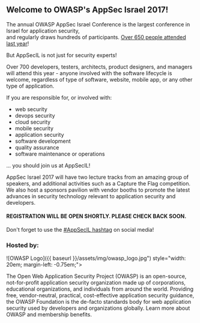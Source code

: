 ---
---

## Welcome to OWASP's AppSec Israel 2017! 

The annual OWASP AppSec Israel Conference is the largest conference in Israel for application security,  
and regularly draws hundreds of participants. [Over 650 people attended last year](https://www.owasp.org/index.php/AppSec_Israel_2016)! 

But AppSecIL is not just for security experts!

Over 700 developers, testers, architects, product designers, and managers will attend this year - anyone involved with the software lifecycle is welcome, regardless of type of software, website, mobile app, or any other type of application.

If you are responsible for, or involved with:

* web security
* devops security
* cloud security
* mobile security
* application security
* software development
* quality assurance
* software maintenance or operations  

... you should join us at AppSecIL!

<section>
AppSec Israel 2017 will have two lecture tracks from an amazing group of speakers, and additional activities such as a Capture the Flag competition.   
We also host a sponsors pavilion with vendor booths to promote the latest advances in security technology relevant to application security and developers.
</section>

#### REGISTRATION WILL BE OPEN SHORTLY. PLEASE CHECK BACK SOON. 

Don't forget to use the [#AppSecIL hashtag](https://twitter.com/hashtag/AppSecIL) on social media!

<section>

### Hosted by:

![OWASP Logo]({{ baseurl }}/assets/img/owasp_logo.jpg") style="width: 20em; margin-left: -0.75em;">

<p>
The Open Web Application Security Project (OWASP) is an open-source, not-for-profit application security organization made up of corporations, educational organizations, and individuals from around the world. Providing free, vendor-neutral, practical, cost-effective application security guidance, the OWASP Foundation is the de-facto standards body for web application security used by developers and organizations globally. Learn more about OWASP and membership benefits.
</p>
</section>
